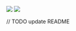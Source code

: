 ![](https://img.shields.io/badge/npm-My%20Resume-blue) 
![](https://img.shields.io/badge/DTU-kartik-red)

// TODO update README